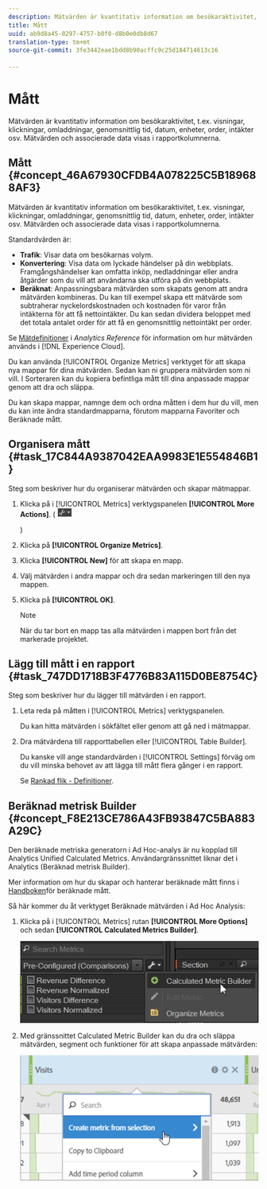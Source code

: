 ```yaml
---
description: Mätvärden är kvantitativ information om besökaraktivitet, t.ex. visningar, klickningar, omladdningar, genomsnittlig tid, datum, enheter, order, intäkter osv. Mätvärden och associerade data visas i rapportkolumnerna.
title: Mått
uuid: ab9d8a45-0297-4757-b0f0-d8b0e0db8d67
translation-type: tm+mt
source-git-commit: 3fe3442eae1bdd8b90acffc9c25d184714613c16

---
```



# Mått

Mätvärden är kvantitativ information om besökaraktivitet, t.ex. visningar, klickningar, omladdningar, genomsnittlig tid, datum, enheter, order, intäkter osv. Mätvärden och associerade data visas i rapportkolumnerna.

## Mått {#concept_46A67930CFDB4A078225C5B189688AF3}

Mätvärden är kvantitativ information om besökaraktivitet, t.ex. visningar, klickningar, omladdningar, genomsnittlig tid, datum, enheter, order, intäkter osv. Mätvärden och associerade data visas i rapportkolumnerna.

Standardvärden är:

* **Trafik**: Visar data om besökarnas volym.
* **Konvertering**: Visa data om lyckade händelser på din webbplats. Framgångshändelser kan omfatta inköp, nedladdningar eller andra åtgärder som du vill att användarna ska utföra på din webbplats.
* **Beräknat**: Anpassningsbara mätvärden som skapats genom att andra mätvärden kombineras. Du kan till exempel skapa ett mätvärde som subtraherar nyckelordskostnaden och kostnaden för varor från intäkterna för att få nettointäkter. Du kan sedan dividera beloppet med det totala antalet order för att få en genomsnittlig nettointäkt per order.

Se [Mätdefinitioner](https://docs.adobe.com/content/help/en/analytics/components/variables/metrics/metricslist.html) i *Analytics Reference* för information om hur mätvärden används i [!DNL Experience Cloud].

Du kan använda [!UICONTROL Organize Metrics] verktyget för att skapa nya mappar för dina mätvärden. Sedan kan ni gruppera mätvärden som ni vill. I Sorteraren kan du kopiera befintliga mått till dina anpassade mappar genom att dra och släppa.

Du kan skapa mappar, namnge dem och ordna måtten i dem hur du vill, men du kan inte ändra standardmapparna, förutom mapparna Favoriter och Beräknade mått.

## Organisera mått {#task_17C844A9387042EAA9983E1E554846B1}

Steg som beskriver hur du organiserar mätvärden och skapar mätmappar.

<!-- 

t_organize_metrics.xml

 -->

1. Klicka på i [!UICONTROL Metrics] verktygspanelen **[!UICONTROL More Actions]**. ( ![](assets/tools_icon.png)

   )
1. Klicka på **[!UICONTROL Organize Metrics]**.
1. Klicka **[!UICONTROL New]** för att skapa en mapp.
1. Välj mätvärden i andra mappar och dra sedan markeringen till den nya mappen.
1. Klicka på **[!UICONTROL OK]**.

   >[!NOTE]
   >
   >När du tar bort en mapp tas alla mätvärden i mappen bort från det markerade projektet.

## Lägg till mått i en rapport {#task_747DD1718B3F4776B83A115D0BE8754C}

Steg som beskriver hur du lägger till mätvärden i en rapport.

<!-- 

t_add_metrics_dsc.xml

 -->

1. Leta reda på måtten i [!UICONTROL Metrics] verktygspanelen.

   Du kan hitta mätvärden i sökfältet eller genom att gå ned i mätmappar.

1. Dra mätvärdena till rapporttabellen eller [!UICONTROL Table Builder].

   Du kanske vill ange standardvärden i [!UICONTROL Settings] förväg om du vill minska behovet av att lägga till mått flera gånger i en rapport.

   Se [Rankad flik - Definitioner](/help/analyze/ad-hoc-analysis/c-global-settings.md#reference_FB9BADD7E3DA42C1BB2A02A6E9D5C1CF).

## Beräknad metrisk Builder {#concept_F8E213CE786A43FB93847C5BA883A29C}

Den beräknade metriska generatorn i Ad Hoc-analys är nu kopplad till Analytics Unified Calculated Metrics. Användargränssnittet liknar det i Analytics (Beräknad metrisk Builder).

<!-- 

c_calc_metric_builder.xml

 -->

Mer information om hur du skapar och hanterar beräknade mått finns i [Handboken](https://docs.adobe.com/content/help/en/analytics/components/calculated-metrics/cm-overview.html)för beräknade mått.

Så här kommer du åt verktyget Beräknade mätvärden i Ad Hoc Analysis:

1. Klicka på i [!UICONTROL Metrics] rutan **[!UICONTROL More Options]** och sedan **[!UICONTROL Calculated Metrics Builder]**.

   ![](assets/more_options_calc.png)

1. Med gränssnittet Calculated Metric Builder kan du dra och släppa mätvärden, segment och funktioner för att skapa anpassade mätvärden:

   ![](assets/calc_metrics.png)

